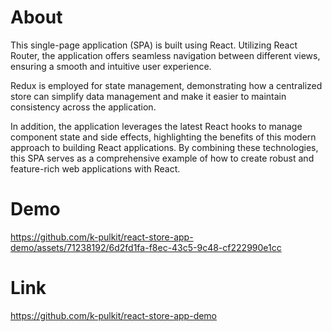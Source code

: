 # About

This single-page application (SPA) is built using React. Utilizing React Router, the application offers seamless navigation between different views, ensuring a smooth and intuitive user experience.

Redux is employed for state management, demonstrating how a centralized store can simplify data management and make it easier to maintain consistency across the application.

In addition, the application leverages the latest React hooks to manage component state and side effects, highlighting the benefits of this modern approach to building React applications. By combining these technologies, this SPA serves as a comprehensive example of how to create robust and feature-rich web applications with React.

# Demo 

https://github.com/k-pulkit/react-store-app-demo/assets/71238192/6d2fd1fa-f8ec-43c5-9c48-cf222990e1cc

# Link 
https://github.com/k-pulkit/react-store-app-demo
